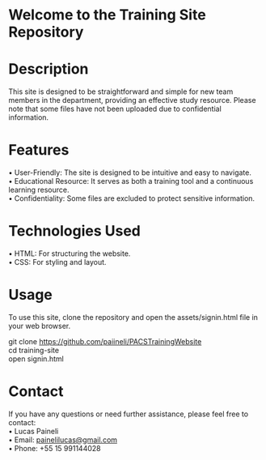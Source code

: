 # Welcome to the Training Site Repository

# Description
This site is designed to be straightforward and simple for new team members in the department, providing an effective study resource. Please note that some files have not been uploaded due to confidential information.

# Features
• User-Friendly: The site is designed to be intuitive and easy to navigate.<br>
• Educational Resource: It serves as both a training tool and a continuous learning resource.<br>
• Confidentiality: Some files are excluded to protect sensitive information.<br>

# Technologies Used
• HTML: For structuring the website.<br>
• CSS: For styling and layout.<br>

# Usage
To use this site, clone the repository and open the assets/signin.html file in your web browser.

git clone https://github.com/paiineli/PACSTrainingWebsite<br>
cd training-site<br>
open signin.html<br>

# Contact
If you have any questions or need further assistance, please feel free to contact:<br>
• Lucas Paineli<br>
• Email: painelilucas@gmail.com<br>
• Phone: +55 15 991144028<br>
